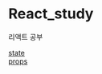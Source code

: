# React_study
리액트 공부

[state](https://newdongjun.com/React_study/state)  
[props](https://newdongjun.com/React_study/props)
